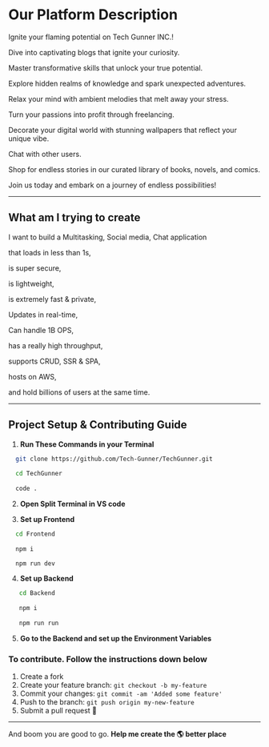 # Our Platform Description

Ignite your flaming potential on Tech Gunner INC.! 


Dive into captivating blogs that ignite your curiosity.

Master transformative skills that unlock your true potential.

Explore hidden realms of knowledge and spark unexpected adventures.

Relax your mind with ambient melodies that melt away your stress.

Turn your passions into profit through freelancing.

Decorate your digital world with stunning wallpapers that reflect your unique vibe.

Chat with other users.

Shop for endless stories in our curated library of books, novels, and comics.


Join us today and embark on a journey of endless possibilities!

***

## What am I trying to create

I want to build a Multitasking, Social media, Chat application

that loads in less than 1s,

is super secure,

is lightweight,

is extremely fast & private, 

Updates in real-time, 

Can handle 1B OPS,

has a really high throughput,

supports CRUD, SSR & SPA, 

hosts on AWS,

and hold billions of users at the same time.

***
## Project Setup & Contributing Guide

1. **Run These Commands in your Terminal**
```bash
  git clone https://github.com/Tech-Gunner/TechGunner.git
  
  cd TechGunner
  
  code .
```
2. **Open Split Terminal in VS code**

3. **Set up Frontend**
```bash
  cd Frontend
  
  npm i

  npm run dev
``` 
4. **Set up Backend**
```bash
   cd Backend
   
   npm i
   
   npm run run
``` 
5. **Go to the Backend and set up the Environment Variables**

### To contribute. Follow the instructions down below

1.  Create a fork
2.  Create your feature branch: `git checkout -b my-feature`
3.  Commit your changes: `git commit -am 'Added some feature'`
4.  Push to the branch: `git push origin my-new-feature`
5.  Submit a pull request 🚀

***
And boom you are good to go. **Help me create the 🌎 better place**
